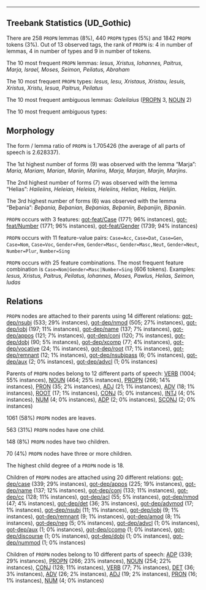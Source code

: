 

--------------------------------------------------------------------------------

## Treebank Statistics (UD_Gothic)

There are 258 `PROPN` lemmas (8%), 440 `PROPN` types (5%) and 1842 `PROPN` tokens (3%).
Out of 13 observed tags, the rank of `PROPN` is: 4 in number of lemmas, 4 in number of types and 9 in number of tokens.

The 10 most frequent `PROPN` lemmas: <em>Iesus, Xristus, Iohannes, Paitrus, Marja, Israel, Moses, Seimon, Peilatus, Abraham</em>

The 10 most frequent `PROPN` types:  <em>Iesus, Iesu, Xristaus, Xristau, Iesuis, Xristus, Xristu, Iesua, Paitrus, Peilatus</em>

The 10 most frequent ambiguous lemmas: <em>Galeilaius</em> ([PROPN]() 3, [NOUN]() 2)

The 10 most frequent ambiguous types:  



## Morphology

The form / lemma ratio of `PROPN` is 1.705426 (the average of all parts of speech is 2.628337).

The 1st highest number of forms (9) was observed with the lemma “Marja”: <em>Maria, Mariam, Marian, Mariin, Mariins, Marja, Marjan, Marjin, Marjins</em>.

The 2nd highest number of forms (7) was observed with the lemma “Helias”: <em>Haileiins, Heleian, Heleias, Heleiins, Helian, Helias, Helijin</em>.

The 3rd highest number of forms (6) was observed with the lemma “Beþania”: <em>Beþania, Beþanian, Beþanias, Beþaniin, Beþanijin, Biþaniin</em>.

`PROPN` occurs with 3 features: [got-feat/Case]() (1771; 96% instances), [got-feat/Number]() (1771; 96% instances), [got-feat/Gender]() (1739; 94% instances)

`PROPN` occurs with 11 feature-value pairs: `Case=Acc`, `Case=Dat`, `Case=Gen`, `Case=Nom`, `Case=Voc`, `Gender=Fem`, `Gender=Masc`, `Gender=Masc,Neut`, `Gender=Neut`, `Number=Plur`, `Number=Sing`

`PROPN` occurs with 25 feature combinations.
The most frequent feature combination is `Case=Nom|Gender=Masc|Number=Sing` (606 tokens).
Examples: <em>Iesus, Xristus, Paitrus, Peilatus, Iohannes, Moses, Pawlus, Helias, Seimon, Iudas</em>


## Relations

`PROPN` nodes are attached to their parents using 14 different relations: [got-dep/nsubj]() (533; 29% instances), [got-dep/nmod]() (505; 27% instances), [got-dep/iobj]() (197; 11% instances), [got-dep/name]() (137; 7% instances), [got-dep/appos]() (121; 7% instances), [got-dep/conj]() (120; 7% instances), [got-dep/dobj]() (90; 5% instances), [got-dep/xcomp]() (77; 4% instances), [got-dep/vocative]() (24; 1% instances), [got-dep/root]() (17; 1% instances), [got-dep/remnant]() (12; 1% instances), [got-dep/nsubjpass]() (6; 0% instances), [got-dep/aux]() (2; 0% instances), [got-dep/advcl]() (1; 0% instances)

Parents of `PROPN` nodes belong to 12 different parts of speech: [VERB]() (1004; 55% instances), [NOUN]() (464; 25% instances), [PROPN]() (266; 14% instances), [PRON]() (35; 2% instances), [ADJ]() (21; 1% instances), [ADV]() (18; 1% instances), [ROOT]() (17; 1% instances), [CONJ]() (5; 0% instances), [INTJ]() (4; 0% instances), [NUM]() (4; 0% instances), [ADP]() (2; 0% instances), [SCONJ]() (2; 0% instances)

1061 (58%) `PROPN` nodes are leaves.

563 (31%) `PROPN` nodes have one child.

148 (8%) `PROPN` nodes have two children.

70 (4%) `PROPN` nodes have three or more children.

The highest child degree of a `PROPN` node is 18.

Children of `PROPN` nodes are attached using 20 different relations: [got-dep/case]() (339; 29% instances), [got-dep/appos]() (225; 19% instances), [got-dep/name]() (137; 12% instances), [got-dep/conj]() (133; 11% instances), [got-dep/cc]() (128; 11% instances), [got-dep/acl]() (55; 5% instances), [got-dep/nmod]() (47; 4% instances), [got-dep/det]() (36; 3% instances), [got-dep/advmod]() (17; 1% instances), [got-dep/nsubj]() (11; 1% instances), [got-dep/iobj]() (9; 1% instances), [got-dep/remnant]() (9; 1% instances), [got-dep/amod]() (8; 1% instances), [got-dep/neg]() (5; 0% instances), [got-dep/advcl]() (1; 0% instances), [got-dep/aux]() (1; 0% instances), [got-dep/ccomp]() (1; 0% instances), [got-dep/discourse]() (1; 0% instances), [got-dep/dobj]() (1; 0% instances), [got-dep/nummod]() (1; 0% instances)

Children of `PROPN` nodes belong to 10 different parts of speech: [ADP]() (339; 29% instances), [PROPN]() (266; 23% instances), [NOUN]() (254; 22% instances), [CONJ]() (128; 11% instances), [VERB]() (77; 7% instances), [DET]() (36; 3% instances), [ADV]() (26; 2% instances), [ADJ]() (19; 2% instances), [PRON]() (16; 1% instances), [NUM]() (4; 0% instances)

